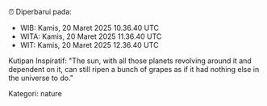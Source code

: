 ⏰ Diperbarui pada:
- WIB: Kamis, 20 Maret 2025 10.36.40 UTC
- WITA: Kamis, 20 Maret 2025 11.36.40 UTC
- WIT: Kamis, 20 Maret 2025 12.36.40 UTC

Kutipan Inspiratif:
"The sun, with all those planets revolving around it and dependent on it, can still ripen a bunch of grapes as if it had nothing else in the universe to do."


Kategori: nature

